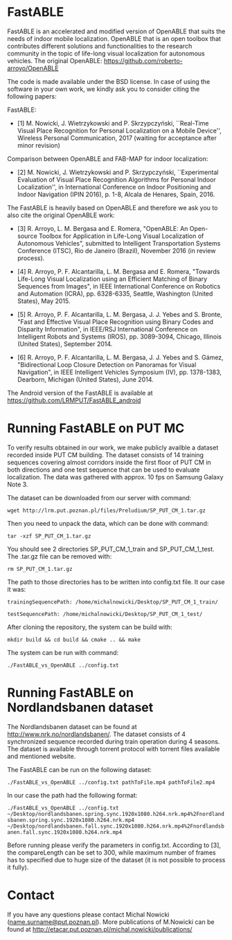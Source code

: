# FastABLE

FastABLE is an accelerated and modified version of OpenABLE that suits the needs of indoor mobile localization. OpenABLE that is an open toolbox that contributes different solutions and functionalities to the research community in the topic of life-long visual localization for autonomous vehicles. The original OpenABLE: https://github.com/roberto-arroyo/OpenABLE

The code is made available under the BSD license. In case of using the software in your own work, we kindly ask you to consider citing the following papers:

FastABLE:
* [1] M. Nowicki, J. Wietrzykowski and P. Skrzypczyński, ``Real-Time Visual Place Recognition for Personal Localization on a Mobile Device'', Wireless Personal Communication, 2017 (waiting for acceptance after minor revision)

Comparison between OpenABLE and FAB-MAP for indoor localization:
* [2] M. Nowicki, J. Wietrzykowski and P. Skrzypczyński, ``Experimental Evaluation of Visual Place Recognition Algorithms for Personal Indoor Localization'', in International Conference on Indoor Positioning and Indoor Navigation (IPIN 2016), p. 1-8, Alcala de Henares, Spain, 2016.

The FastABLE is heavily based on OpenABLE and therefore we ask you to also cite the original OpenABLE work:

* [3] R. Arroyo, L. M. Bergasa and E. Romera, "OpenABLE: An Open-source Toolbox for Application in Life-Long Visual Localization of Autonomous Vehicles", submitted to Intelligent Transportation Systems Conference (ITSC), Rio de Janeiro (Brazil), November 2016 (in review process).

* [4] R. Arroyo, P. F. Alcantarilla, L. M. Bergasa and E. Romera, "Towards Life-Long Visual Localization using an Efficient Matching of Binary Sequences from Images", in IEEE International Conference on Robotics and Automation (ICRA), pp. 6328-6335, Seattle, Washington (United States), May 2015.

* [5] R. Arroyo, P. F. Alcantarilla, L. M. Bergasa, J. J. Yebes and S. Bronte, "Fast and Effective Visual Place Recognition using Binary Codes and Disparity Information", in IEEE/RSJ International Conference on Intelligent Robots and Systems (IROS), pp. 3089-3094, Chicago, Illinois (United States), September 2014.

* [6] R. Arroyo, P. F. Alcantarilla, L. M. Bergasa, J. J. Yebes and S. Gámez, "Bidirectional Loop Closure Detection on Panoramas for Visual Navigation", in IEEE Intelligent Vehicles Symposium (IV), pp. 1378-1383, Dearborn, Michigan (United States), June 2014.

The Android version of the FastABLE is available at https://github.com/LRMPUT/FastABLE_android

# Running FastABLE on PUT MC

To verify results obtained in our work, we make publicly availble a dataset recorded inside PUT CM building. The dataset consists of 14 training sequences covering almost corridors inside the first floor of PUT CM in both directions and one test sequence that can be used to evaluate localization. The data was gathered with approx. 10 fps on Samsung Galaxy Note 3.

The dataset can be downloaded from our server with command:

`wget http://lrm.put.poznan.pl/files/Preludium/SP_PUT_CM_1.tar.gz`

Then you need to unpack the data, which can be done with command:

`tar -xzf SP_PUT_CM_1.tar.gz`

You should see 2 directories SP_PUT_CM_1_train and SP_PUT_CM_1_test. The .tar.gz file can be removed with:

`rm SP_PUT_CM_1.tar.gz`

The path to those directories has to be written into config.txt file. It our case it was:

```
trainingSequencePath: /home/michalnowicki/Desktop/SP_PUT_CM_1_train/

testSequencePath: /home/michalnowicki/Desktop/SP_PUT_CM_1_test/
```

After cloning the repository, the system can be build with:

`mkdir build && cd build && cmake .. && make`

The system can be run with command:

`./FastABLE_vs_OpenABLE ../config.txt`


# Running FastABLE on Nordlandsbanen dataset

The Nordlandsbanen dataset can be found at http://www.nrk.no/nordlandsbanen/. The dataset consists of 4 synchronized sequence recorded during train operation during 4 seasons. The dataset is available through torrent protocol with torrent files available and mentioned website.

The FastABLE can be run on the following dataset:

`./FastABLE_vs_OpenABLE ../config.txt pathToFile.mp4 pathToFile2.mp4`

In our case the path had the following format:

`./FastABLE_vs_OpenABLE ../config.txt ~/Desktop/nordlandsbanen.spring.sync.1920x1080.h264.nrk.mp4%2Fnordlandsbanen.spring.sync.1920x1080.h264.nrk.mp4 ~/Desktop/nordlandsbanen.fall.sync.1920x1080.h264.nrk.mp4%2Fnordlandsbanen.fall.sync.1920x1080.h264.nrk.mp4`

Before running please verify the parameters in config.txt. According to [3], the compareLength can be set to 300, while maximum number of frames has to specified due to huge size of the dataset (it is not possible to process it fully).

# Contact

If you have any questions please contact Michal Nowicki (name.surname@put.poznan.pl). More publications of M.Nowicki can be found at http://etacar.put.poznan.pl/michal.nowicki/publications/

